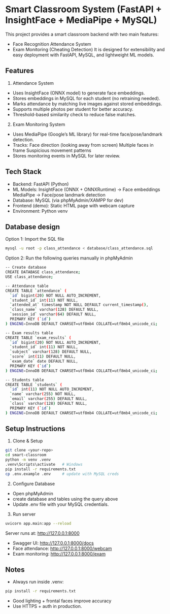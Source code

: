 # Smart Classroom System (FastAPI + InsightFace + MediaPipe + MySQL)
This project provides a smart classroom backend with two main features:
- Face Recognition Attendance System
- Exam Monitoring (Cheating Detection)
It is designed for extensibility and easy deployment with FastAPI, MySQL, and lightweight ML models.

## Features

1. Attendance System
- Uses InsightFace (ONNX model) to generate face embeddings.
- Stores embeddings in MySQL for each student (no retraining needed).
- Marks attendance by matching live images against stored embeddings.
- Supports multiple photos per student for better accuracy.
- Threshold-based similarity check to reduce false matches.

2. Exam Monitoring System
- Uses MediaPipe (Google’s ML library) for real-time face/pose/landmark detection.
- Tracks:
    Face direction (looking away from screen)
    Multiple faces in frame
    Suspicious movement patterns
- Stores monitoring events in MySQL for later review.

## Tech Stack
- Backend: FastAPI (Python)
- ML Models:
    InsightFace (ONNX + ONNXRuntime) → Face embeddings
    MediaPipe → Face/pose landmark detection
- Database: MySQL (via phpMyAdmin/XAMPP for dev)
- Frontend (demo): Static HTML page with webcam capture
- Environment: Python venv

## Database design
Option 1: Import the SQL file  
```bash
mysql -u root -p class_attendance < database/class_attendance.sql
```

Option 2: Run the following queries manually in phpMyAdmin
```bash
-- Create database
CREATE DATABASE class_attendance;
USE class_attendance;

-- Attendance table
CREATE TABLE `attendance` (
  `id` bigint(20) NOT NULL AUTO_INCREMENT,
  `student_id` int(11) NOT NULL,
  `attended_at` timestamp NOT NULL DEFAULT current_timestamp(),
  `class_name` varchar(128) DEFAULT NULL,
  `session_id` varchar(64) DEFAULT NULL,
  PRIMARY KEY (`id`)
) ENGINE=InnoDB DEFAULT CHARSET=utf8mb4 COLLATE=utf8mb4_unicode_ci;

-- Exam results table
CREATE TABLE `exam_results` (
  `id` bigint(20) NOT NULL AUTO_INCREMENT,
  `student_id` int(11) NOT NULL,
  `subject` varchar(128) DEFAULT NULL,
  `score` int(11) DEFAULT NULL,
  `exam_date` date DEFAULT NULL,
  PRIMARY KEY (`id`)
) ENGINE=InnoDB DEFAULT CHARSET=utf8mb4 COLLATE=utf8mb4_unicode_ci;

-- Students table
CREATE TABLE `students` (
  `id` int(11) NOT NULL AUTO_INCREMENT,
  `name` varchar(255) NOT NULL,
  `email` varchar(255) DEFAULT NULL,
  `class` varchar(128) DEFAULT NULL,
  PRIMARY KEY (`id`)
) ENGINE=InnoDB DEFAULT CHARSET=utf8mb4 COLLATE=utf8mb4_unicode_ci;
```

## Setup Instructions
1. Clone & Setup
```bash
git clone <your-repo>
cd smart-classroom
python -m venv .venv
.venv\Scripts\activate   # Windows
pip install -r requirements.txt
cp .env.example .env     # update with MySQL creds

```

2. Configure Database
- Open phpMyAdmin
- create database and tables using the query above
- Update .env file with your MySQL credentials.

3. Run server
```bash
uvicorn app.main:app --reload
```
Server runs at: http://127.0.0.1:8000
- Swagger UI: http://127.0.0.1:8000/docs
- Face attendance: http://127.0.0.1:8000/webcam
- Exam monitoring: http://127.0.0.1:8000/exam

## Notes
- Always run inside .venv:

```bash
pip install -r requirements.txt
```
- Good lighting + frontal faces improve accuracy
- Use HTTPS + auth in production.